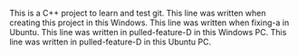 This is a C++ project to learn and test git.
This line was written when creating this project in this Windows.
This line was written when fixing-a in Ubuntu.
This line was written in pulled-feature-D in this Windows PC.
This line was written in pulled-feature-D in this Ubuntu PC.
